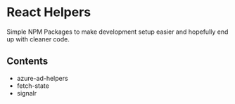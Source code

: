 # React Helpers
Simple NPM Packages to make development setup easier and hopefully end up with cleaner code.

## Contents

* azure-ad-helpers
* fetch-state
* signalr


